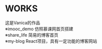 # WORKS
这是Vanica的作品<br/>
※imooc_demo 仿照慕课网首页搭建<br/>
※share_life 简易的博客首页<br/>
※my-blog React项目，具有一定功能的博客网站<br/>
